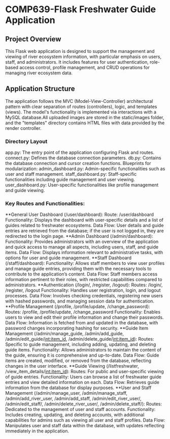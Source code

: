 #  COMP639-Flask Freshwater Guide Application

## Project Overview
This Flask web application is designed to support the management and viewing of river ecosystem information, with particular emphasis on users, staff, and administrators. It includes features for user authentication, role-based access control, profile management, and CRUD operations for managing river ecosystem data.
## Application Structure
The application follows the MVC (Model-View-Controller) architectural pattern with clear separation of routes (controllers), logic, and templates (views). The model's functionality is implemented via interactions with a MySQL database.All uploaded images are stored in the static/images folder, and the "templates" directory contains HTML files with data provided by the render controller.
### Directory Layout
app.py: The entry point of the application configuring Flask and routes.
connect.py: Defines the database connection parameters.
db.py: Contains the database connection and cursor creation functions.
Blueprints for modularization:
admin_dashboard.py: Admin-specific functionalities such as user and staff management.
staff_dashboard.py: Staff-specific functionalities including guide management and user viewing.
user_dashboard.py: User-specific functionalities like profile management and guide viewing.
### Key Routes and Functionalities:
**General User Dashboard (/user/dashboard):
Route: /user/dashboard
Functionality: Displays the dashboard with user-specific details and a list of guides related to freshwater ecosystems.
Data Flow: User details and guide entries are retrieved from the database; if the user is not logged in, they are redirected to the login page.
**Admin Dashboard (/admin/dashboard):
Functionality: Provides administrators with an overview of the application and quick access to manage all aspects, including users, staff, and guide items.
Data Flow: Displays information relevant to administrative tasks, with options for user and guide management.
**Staff Dashboard (/staff/dashboard):
Functionality: Allows staff members to view user profiles and manage guide entries, providing them with the necessary tools to contribute to the application’s content.
Data Flow: Staff members access information pertinent to their roles, with restricted capabilities compared to administrators.
**Authentication (/login/, /register, /logout):
Routes: /login/, /register, /logout
Functionality: Handles user registration, login, and logout processes.
Data Flow: Involves checking credentials, registering new users with hashed passwords, and managing session data for authentication.
**Profile Management (/profile, /profile/update, /change_password):
Routes: /profile, /profile/update, /change_password
Functionality: Enables users to view and edit their profile information and change their passwords.
Data Flow: Information is fetched from and updated in the database, with password changes incorporating hashing for security.
**Guide Item Management (/admin/manage_guide, /admin/add_guide, /admin/edit_guide/<int:item_id>, /admin/delete_guide/<int:item_id>):
Routes: Specific to guide management, including adding, updating, and deleting guide items.
Functionality: Allows administrators to maintain the content of the guide, ensuring it is comprehensive and up-to-date.
Data Flow: Guide items are created, modified, or removed from the database, reflecting changes in the user interface.
**Guide Viewing (/listfreshwater, /view_item_details/<int:item_id>):
Routes: For public and user-specific viewing of guide entries.
Functionality: Users can browse a list of freshwater guide entries and view detailed information on each.
Data Flow: Retrieves guide information from the database for display purposes.
**User and Staff Management (/admin/manage_user, /admin/manage_staff, /admin/add_river_user, /admin/add_staff, /admin/edit_river_user/<username>, /admin/edit_staff/<username>, /admin/delete_river_user/<username>, /admin/delete_staff/<username>):
Routes: Dedicated to the management of user and staff accounts.
Functionality: Includes creating, updating, and deleting accounts, with additional capabilities for admins such as viewing all user and staff profiles.
Data Flow: Manipulates user and staff data within the database, with updates reflecting immediately in the application.
